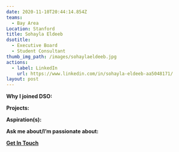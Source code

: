 ```yaml
---
date: 2020-11-10T20:44:14.854Z
teams:
  - Bay Area
Location: Stanford
title: Sohayla Eldeeb
dsotitle:
  - Executive Board
  - Student Consultant
thumb_img_path: /images/sohaylaeldeeb.jpg
actions:
  - label: LinkedIn
    url: https://www.linkedin.com/in/sohayla-eldeeb-aa5048171/
layout: post
---
```

**Why I joined DSO:**

**Projects:**

**Aspiration(s):**

**Ask me about/I’m passionate about:** 

**[Get In Touch](mailto:sohaylaeldeeb@dsoglobal.org)**